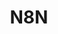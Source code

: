 ---
created: '2025-09-16T15:05:15.653266'
modified: '2025-09-17T17:15:05.751031'
ship_factor: 5
subtype: mcp-servers
tags: []
title: N8N
type: tool
version: 1
---